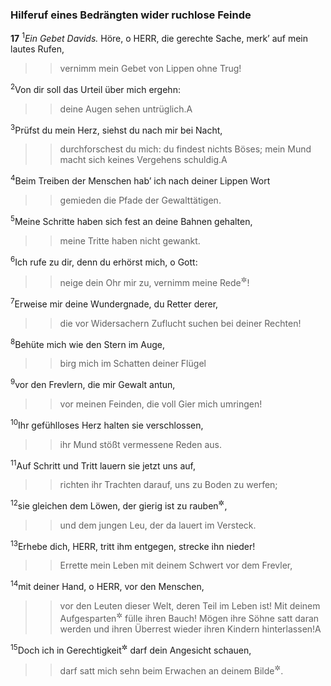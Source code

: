 ### Hilferuf eines Bedrängten wider ruchlose Feinde

__17__
<sup>1</sup><em>Ein Gebet Davids.</em>
Höre, o HERR, die gerechte Sache, merk’ auf mein lautes Rufen,
<blockquote>
<blockquote>
vernimm mein Gebet von Lippen ohne Trug!
</blockquote>
</blockquote>
<sup>2</sup>Von dir soll das Urteil über mich ergehn:
<blockquote>
<blockquote>
deine Augen sehen untrüglich.<span data-param="f3_19_17_2A" class="fussnote">A</span>
</blockquote>
</blockquote>
<sup>3</sup>Prüfst du mein Herz, siehst du nach mir bei Nacht,
<blockquote>
<blockquote>
durchforschest du mich: du findest nichts Böses;
mein Mund macht sich keines Vergehens schuldig.<span data-param="f3_19_17_3A" class="fussnote">A</span>
</blockquote>
</blockquote>
<sup>4</sup>Beim Treiben der Menschen hab’ ich nach deiner Lippen Wort
<blockquote>
<blockquote>
gemieden die Pfade der Gewalttätigen.
</blockquote>
</blockquote>
<sup>5</sup>Meine Schritte haben sich fest an deine Bahnen gehalten,
<blockquote>
<blockquote>
meine Tritte haben nicht gewankt.
</blockquote>
</blockquote>
<sup>6</sup>Ich rufe zu dir, denn du erhörst mich, o Gott:
<blockquote>
<blockquote>
neige dein Ohr mir zu, vernimm meine Rede<sup title="= mein Gebet">&#x2732;</sup>!
</blockquote>
</blockquote>
<sup>7</sup>Erweise mir deine Wundergnade, du Retter derer,
<blockquote>
<blockquote>
die vor Widersachern Zuflucht suchen bei deiner Rechten!
</blockquote>
</blockquote>
<sup>8</sup>Behüte mich wie den Stern im Auge,
<blockquote>
<blockquote>
birg mich im Schatten deiner Flügel
</blockquote>
</blockquote>
<sup>9</sup>vor den Frevlern, die mir Gewalt antun,
<blockquote>
<blockquote>
vor meinen Feinden, die voll Gier mich umringen!
</blockquote>
</blockquote>
<sup>10</sup>Ihr gefühlloses Herz halten sie verschlossen,
<blockquote>
<blockquote>
ihr Mund stößt vermessene Reden aus.
</blockquote>
</blockquote>
<sup>11</sup>Auf Schritt und Tritt lauern sie jetzt uns auf,
<blockquote>
<blockquote>
richten ihr Trachten darauf, uns zu Boden zu werfen;
</blockquote>
</blockquote>
<sup>12</sup>sie gleichen dem Löwen, der gierig ist zu rauben<sup title="oder: zu zerreißen">&#x2732;</sup>,
<blockquote>
<blockquote>
und dem jungen Leu, der da lauert im Versteck.
</blockquote>
</blockquote>
<sup>13</sup>Erhebe dich, HERR, tritt ihm entgegen, strecke ihn nieder!
<blockquote>
<blockquote>
Errette mein Leben mit deinem Schwert vor dem Frevler,
</blockquote>
</blockquote>
<sup>14</sup>mit deiner Hand, o HERR, vor den Menschen,
<blockquote>
<blockquote>
vor den Leuten dieser Welt, deren Teil im Leben ist!
Mit deinem Aufgesparten<sup title="= deiner Vergeltung">&#x2732;</sup> fülle ihren Bauch!
Mögen ihre Söhne satt daran werden und ihren Überrest
wieder ihren Kindern hinterlassen!<span data-param="f3_19_17_14A" class="fussnote">A</span>
</blockquote>
</blockquote>
<sup>15</sup>Doch ich in Gerechtigkeit<sup title="= ein Gerechter">&#x2732;</sup> darf dein Angesicht schauen,
<blockquote>
<blockquote>
darf satt mich sehn beim Erwachen an deinem Bilde<sup title="oder: Anblick">&#x2732;</sup>.
</blockquote>
</blockquote>